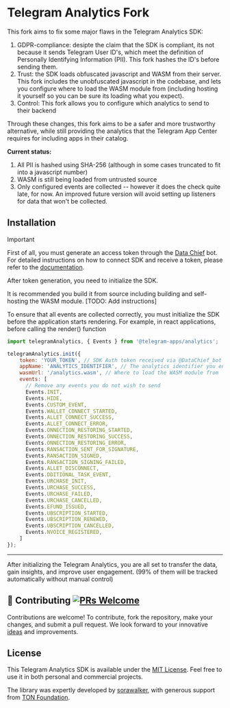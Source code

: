 # Telegram Analytics Fork

This fork aims to fix some major flaws in the Telegram Analytics SDK:

1. GDPR-compliance: desipte the claim that the SDK is compliant, its not because it sends Telegram User ID's, which meet the definition of Personally Identifying Information (PII). This fork hashes the ID's before sending them.
2. Trust: the SDK loads obfuscated javascript and WASM from their server. This fork includes the unobfuscated javascript in the codebase, and lets you configure where to load the WASM module from (including hosting it yourself so you can be sure its loading what you expect).
3. Control: This fork allows you to configure which analytics to send to their backend

Through these changes, this fork aims to be a safer and more trustworthy alternative, while still providing the analytics that the Telegram App Center requires for including apps in their catalog.

**Current status:**

1. All PII is hashed using SHA-256 (although in some cases truncated to fit into a javascript number)
2. WASM is still being loaded from untrusted source
3. Only configured events are collected -- however it does the check quite late, for now. An improved future version will avoid setting up listeners for data that won't be collected.

## Installation

> [!IMPORTANT]
>First of all, you must generate an access token through the [Data Chief](https://t.me/DataChief_bot) bot. For detailed instructions on how to connect SDK and receive a token, please refer to the [documentation](https://docs.tganalytics.xyz/).

After token generation, you need to initialize the SDK.

It is recommended you build it from source including building and self-hosting the WASM module. [TODO: Add instructions]

To ensure that all events are collected correctly, you must initialize the SDK before the application starts rendering. For example, in react applications, before calling the render() function

```javascript
import telegramAnalytics, { Events } from '@telegram-apps/analytics';

telegramAnalytics.init({
    token: 'YOUR_TOKEN', // SDK Auth token received via @DataChief_bot
    appName: 'ANALYTICS_IDENTIFIER', // The analytics identifier you entered in @DataChief_bot
    wasmUrl: '/analytics.wasm', // Where to load the WASM module from
    events: [
      // Remove any events you do not wish to send
      Events.INIT,
      Events.HIDE,
      Events.CUSTOM_EVENT,
      Events.WALLET_CONNECT_STARTED,
      Events.ALLET_CONNECT_SUCCESS,
      Events.ALLET_CONNECT_ERROR,
      Events.ONNECTION_RESTORING_STARTED,
      Events.ONNECTION_RESTORING_SUCCESS,
      Events.ONNECTION_RESTORING_ERROR,
      Events.RANSACTION_SENT_FOR_SIGNATURE,
      Events.RANSACTION_SIGNED,
      Events.RANSACTION_SIGNING_FAILED,
      Events.ALLET_DISCONNECT,
      Events.DDITIONAL_TASK_EVENT,
      Events.URCHASE_INIT,
      Events.URCHASE_SUCCESS,
      Events.URCHASE_FAILED,
      Events.URCHASE_CANCELLED,
      Events.EFUND_ISSUED,
      Events.UBSCRIPTION_STARTED,
      Events.UBSCRIPTION_RENEWED,
      Events.UBSCRIPTION_CANCELLED,
      Events.NVOICE_REGISTERED,
    ]
});
```

-----

After initializing the Telegram Analytics, you are all set to transfer the data, gain insights, and improve user engagement. (99% of them will be tracked automatically without manual control)

## 🤝 Contributing [![PRs Welcome](https://img.shields.io/badge/PRs-welcome-brightgreen.svg?style=flat-square)](http://makeapullrequest.com)

Contributions are welcome! To contribute, fork the repository, make your changes, and submit a pull request. We look forward to your innovative [ideas](https://github.com/Telegram-Mini-Apps/TelegramAnalytics/pulls) and improvements.

## License

This Telegram Analytics SDK is available under the [MIT License](https://opensource.org/license/mit). Feel free to use it in both personal and commercial projects.

The library was expertly developed by [sorawalker](https://github.com/sorawalker), with generous support from [TON Foundation](https://github.com/ton-society/grants-and-bounties/).
